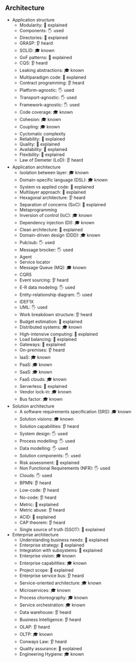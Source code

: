 ## Architecture

- Application structure
  - Modularity: 🙋 explained
  - Components: 🖐️ used
  - Directories: 🙋 explained
  - GRASP: 👂 heard
  - SOLID: 🎓 known
  - GoF patterns: 🙋 explained
  - CQS: 👂 heard
  - Leaking abstractions: 🎓 known
  - Multiparadigm code: 🙋 explained
  - Contract programming: 👂 heard
  - Platform-agnostic: 🖐️ used
  - Transport-agnostic: 🖐️ used
  - Framework-agnostic: 🖐️ used
  - Code coverage: 🎓 known
  - Cohesion: 🎓 known
  - Coupling: 🎓 known
  - Cyclomatic complexity
  - Reliability: 🙋 explained
  - Quality: 🙋 explained
  - Availability: 🙋 explained
  - Flexibility: 🙋 explained
  - Law of Demeter (LoD): 👂 heard
- Application architecture
  - Isolation between layer: 🎓 known
  - Domain-specific language (DSL): 🎓 known
  - System vs applied code: 🙋 explained
  - Multilayer approach: 🙋 explained
  - Hexagonal architecture: 👂 heard
  - Separation of concerns (SoC): 🙋 explained
  - Metaprogramming
  - Inversion of control (IoC): 🎓 known
  - Dependency injection (DI): 🎓 known
  - Clean architecture: 🙋 explained
  - Domain-driven design (DDD): 🎓 known
  - Pub/sub: 🖐️ used
  - Message brocker: 🖐️ used
  - Agent
  - Service locator
  - Message Queue (MQ): 🎓 known
  - CQRS
  - Event sourcing: 👂 heard
  - E-R data modeling: 🖐️ used
  - Entity-relationship diagram: 🖐️ used
  - IDEF1X
  - UML: 🖐️ used
  - Work breakdown structure: 👂 heard
  - Budget estimation: 🙋 explained
  - Distributed systems: 🎓 known
  - High-intensive computing: 🙋 explained
  - Load balancing: 🙋 explained
  - Gateways: 🙋 explained
  - On-premises: 👂 heard
  - IaaS: 🎓 known
  - PaaS: 🎓 known
  - SaaS: 🎓 known
  - FaaS clouds: 🎓 known
  - Serverless: 🙋 explained
  - Vendor lock-in: 🎓 known
  - Bus factor: 🎓 known
- Solution architecture
  - A software requirements specification (SRS): 🎓 known
  - Solution visions: 🎓 known
  - Solution capabilities: 👂 heard
  - System design: 🖐️ used
  - Process modelling: 🖐️ used
  - Data modelling: 🖐️ used
  - Solution components: 🖐️ used
  - Risk assessment: 🙋 explained
  - Non Functional Requirements (NFR): 🖐️ used
  - Clouds: 🖐️ used
  - BPMN: 👂 heard
  - Low-code: 👂 heard
  - No-code: 👂 heard
  - Metric: 🙋 explained
  - Metric abuse: 👂 heard
  - ACID: 🙋 explained
  - CAP theorem: 👂 heard
  - Single source of truth (SSOT): 🙋 explained
- Enterprise architecture
  - Understanding business needs: 🙋 explained
  - Enterprise strategy: 🙋 explained
  - Integration with subsystems: 🙋 explained
  - Enterprise vision: 🎓 known
  - Enterprise capabilities: 🎓 known
  - Project scope: 🙋 explained
  - Enterprise service bus: 👂 heard
  - Service-oriented architecture: 🎓 known
  - Microservices: 🎓 known
  - Process choreography: 🎓 known
  - Service orchestration: 🎓 known
  - Data warehouse: 👂 heard
  - Business Intelligence: 👂 heard
  - OLAP: 👂 heard
  - OLTP: 🎓 known
  - Conways Law: 👂 heard
  - Quality assurance: 🙋 explained
  - Engineering Hygiene: 🎓 known
